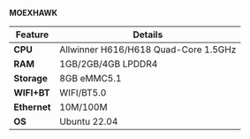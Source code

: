 **MOEXHAWK**


| Feature       | Details                                 |
|---------------|-----------------------------------------|
| **CPU**       | Allwinner H616/H618 Quad-Core 1.5GHz    |
| **RAM**       | 1GB/2GB/4GB LPDDR4                      |
| **Storage**   | 8GB eMMC5.1                             |
| **WIFI+BT**   | WIFI/BT5.0                              |
| **Ethernet**  | 10M/100M                                |
| **OS**        | Ubuntu 22.04                            |

